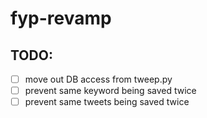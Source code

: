 # fyp-revamp

## TODO:
- [ ] move out DB access from tweep.py
- [ ] prevent same keyword being saved twice
- [ ] prevent same tweets being saved twice
